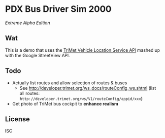 # PDX Bus Driver Sim 2000
*Extreme Alpha Edition*

## Wat
This is a demo that uses the [TriMet Vehicle Location Service API](http://developer.trimet.org/ws_docs/vehicle_locations_ws.shtml) mashed up with the Google StreetView API.

## Todo
* Actually list routes and allow selection of routes & buses
  * See http://developer.trimet.org/ws_docs/routeConfig_ws.shtml (list all routes: `http://developer.trimet.org/ws/V1/routeConfig/appid/xxx`)
* Get photo of TriMet bus cockpit to **enhance realism**

## License
ISC
